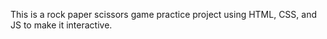 This is a rock paper scissors game practice project using HTML, CSS, and JS to make it interactive. 
